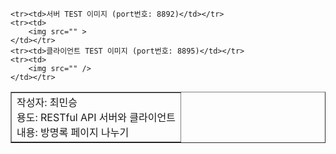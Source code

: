 <table border=1>
    <tr><td>
        작성자: 최민승 <br>
        용도: RESTful API 서버와 클라이언트 <br>
        내용: 방명록 페이지 나누기 <br>
    </td></tr>

    <tr><td>서버 TEST 이미지 (port번호: 8892)</td></tr>
    <tr><td>
        <img src="" >
    </td></tr>
    <tr><td>클라이언트 TEST 이미지 (port번호: 8895)</td></tr>
    <tr><td>
        <img src="" />
    </td></tr>
</table>
